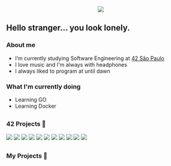 <center>
<img src="https://cdn.discordapp.com/attachments/780570837505540126/975888691295813682/my_inspiration.gif?ex=6626e5ab&is=661470ab&hm=ee09fd7e86838b2d0e8505c922a03449c83cd73cc7e84478a4acebd60ad64c51&">
</center>

<h2> Hello stranger... you look lonely.</h2>

<h3>About me</h3>

* I’m currently studying Software Engineering at [42 São Paulo](https://www.42sp.org.br/)
* I love music and I'm always with headphones
* I always liked to program at until dawn

<h3>What I'm currently doing</h3>

* Learning GO
* Learning Docker

##

<h3> 42 Projects 🚧 </h3>

<div>
<a href="//github.com/guilherme-dell/LIBFT"><img src="https://cdn.discordapp.com/attachments/976803430624526346/1222755328890896424/libfte.png?ex=66175ea4&is=6604e9a4&hm=ef61bc9d45e122c19798c6ec33bcbfe81b3657a052e2718e57e7d583879d96c6&"></a>
<a href="//github.com/guilherme-dell/GNL-I-HATE-YOU"><img src="https://cdn.discordapp.com/attachments/976803430624526346/1222755364521513020/get_next_linee.png?ex=66175eac&is=6604e9ac&hm=fd1af6d9aec662119dc6578a40b065fcfde59087aeb99e7b4d231e58453fbbfb&"></a>
<a href="//github.com/guilherme-dell/FT_PRINTF"><img src="https://cdn.discordapp.com/attachments/976803430624526346/1222755390274670693/ft_printf.png?ex=66175eb2&is=6604e9b2&hm=7baf9b99975965345a768787a731590f45dee17785e65ece42ef94d1c27b702a&"></a>
<a href="//github.com/guilherme-dell/BORN2BEROOT"><img src="https://cdn.discordapp.com/attachments/976803430624526346/1222755417969393714/born2beroot.png?ex=66175eb9&is=6604e9b9&hm=d2547b54852bf431761abeb314128bb1bd639cdc53a87f6a5b8b343eef20ffbe&"></a>
<a href="//github.com/guilherme-dell/so_long"><img src="https://cdn.discordapp.com/attachments/976803430624526346/1222755443508510752/so_long.png?ex=66175ebf&is=6604e9bf&hm=11dc20c3d49bf34e51c60ae4fc595ba5cb2add4b6d1b3173c8d1eed78ab35dcd&"></a>
<a href="//github.com/guilherme-dell/minitalk_fast"><img src="https://cdn.discordapp.com/attachments/976803430624526346/1222755953431154698/minitalk.png?ex=66175f39&is=6604ea39&hm=26d2f42b9867f9f7f1f9a5466ffc2cfa3764f68d9fab514686d0543b50206255&"></a>
<a href="//github.com/guilherme-dell"><img src="https://cdn.discordapp.com/attachments/976803430624526346/1093224972509519992/push_swape.png?ex=6616cb98&is=66045698&hm=ce3a143b15a80d00f9a7341890939e4610ec61b9a80e5a4b10d98393030b5c0a&"></a>
<a href="//github.com/guilherme-dell"><img src="https://cdn.discordapp.com/attachments/976803430624526346/1093225011617214624/minishelle.png?ex=6616cba1&is=660456a1&hm=0af807314d9e6205d23e2bbe6003fcd44a044762b10902c0ac006ac1b6a07820&"></a>
<a href="//github.com/guilherme-dell"><img src="https://cdn.discordapp.com/attachments/976803430624526346/1093225022748889118/philosopherse.png?ex=6616cba4&is=660456a4&hm=99d2990700800b97f95642a7be54a3f5a0516897148aedbe0f12c978288a1416&"></a>
<a href="//github.com/guilherme-dell"><img src="https://cdn.discordapp.com/attachments/976803430624526346/1093225034446815333/netpracticee.png?ex=6616cba7&is=660456a7&hm=53fd2d8a359a6d1cd893c4d646326762de9e803f7b54274f8fc16ef2fb11294c&"></a>
<a href="//github.com/guilherme-dell/cub3D"><img src="https://cdn.discordapp.com/attachments/976803430624526346/1121804661205241887/cub3dn.png?ex=66227b81&is=66100681&hm=6b4ccca81ca3996e74ae5747e34a67e451d523ffbeff288469a2b8ad5d6ad951&"></a>
</div>

##
<h3> My Projects 👾 </h3>
